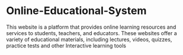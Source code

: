 # Online-Educational-System
This website is a platform that provides online learning resources and services to students, teachers, and educators. These  websites offer a variety of educational materials, including lectures, videos, quizzes, practice tests and other Interactive  learning tools
